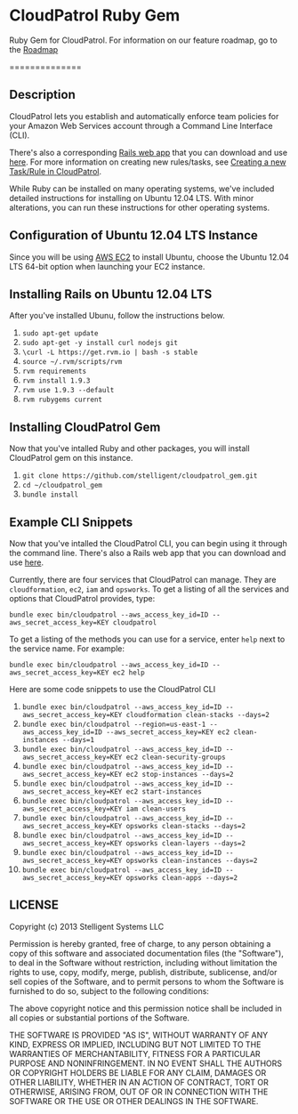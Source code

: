 CloudPatrol Ruby Gem
===============

Ruby Gem for CloudPatrol. For information on our feature roadmap, go to the [Roadmap](https://github.com/stelligent/cloudpatrol_gem/blob/master/ROADMAP.md)

==============

## Description

CloudPatrol lets you establish and automatically enforce team policies for your Amazon Web Services account through a Command Line Interface (CLI).

There's also a corresponding [Rails web app](https://github.com/stelligent/cloudpatrol) that you can download and use [here](https://github.com/stelligent/cloudpatrol). For more information on creating new rules/tasks, see [ Creating a new Task/Rule in CloudPatrol](https://github.com/stelligent/cloudpatrol_gem/blob/master/CREATING_NEW_TASK.md).

While Ruby can be installed on many operating systems, we've included detailed instructions for installing on Ubuntu 12.04 LTS. With minor alterations, you can run these instructions for other operating systems.

## Configuration of Ubuntu 12.04 LTS Instance

Since you will be using [AWS EC2](https://console.aws.amazon.com/ec2/) to install Ubuntu, choose the Ubuntu 12.04 LTS 64-bit option when launching your EC2 instance.

## Installing Rails on Ubuntu 12.04 LTS

After you've installed Ubunu, follow the instructions below.

1. ```sudo apt-get update```
1. ```sudo apt-get -y install curl nodejs git```
1. ```\curl -L https://get.rvm.io | bash -s stable```
1. ```source ~/.rvm/scripts/rvm```
1. ```rvm requirements```
1. ```rvm install 1.9.3```
1. ```rvm use 1.9.3 --default```
1. ```rvm rubygems current```

## Installing CloudPatrol Gem

Now that you've intalled Ruby and other packages, you will install CloudPatrol gem on this instance.

1. ```git clone https://github.com/stelligent/cloudpatrol_gem.git```
1. ```cd ~/cloudpatrol_gem```
1. ```bundle install```

## Example CLI Snippets

Now that you've intalled the CloudPatrol CLI, you can begin using it through the command line. There's also a Rails web app that you can download and use [here](https://github.com/stelligent/cloudpatrol).

Currently, there are four services that CloudPatrol can manage. They are ```cloudformation```, ```ec2```, ```iam``` and ```opsworks```. To get a listing of all the services and options that CloudPatrol provides, type:

```bundle exec bin/cloudpatrol --aws_access_key_id=ID --aws_secret_access_key=KEY cloudpatrol```

To get a listing of the methods you can use for a service, enter ```help``` next to the service name. For example:

```bundle exec bin/cloudpatrol --aws_access_key_id=ID --aws_secret_access_key=KEY ec2 help```
 
Here are some code snippets to use the CloudPatrol CLI 

1. ```bundle exec bin/cloudpatrol --aws_access_key_id=ID --aws_secret_access_key=KEY cloudformation clean-stacks --days=2```
1. ```bundle exec bin/cloudpatrol --region=us-east-1 --aws_access_key_id=ID --aws_secret_access_key=KEY ec2 clean-instances --days=1``` 
1. ```bundle exec bin/cloudpatrol --aws_access_key_id=ID --aws_secret_access_key=KEY ec2 clean-security-groups```
1. ```bundle exec bin/cloudpatrol --aws_access_key_id=ID --aws_secret_access_key=KEY ec2 stop-instances --days=2```
1. ```bundle exec bin/cloudpatrol --aws_access_key_id=ID --aws_secret_access_key=KEY ec2 start-instances```
1. ```bundle exec bin/cloudpatrol --aws_access_key_id=ID --aws_secret_access_key=KEY iam clean-users```
1. ```bundle exec bin/cloudpatrol --aws_access_key_id=ID --aws_secret_access_key=KEY opsworks clean-stacks --days=2```
1. ```bundle exec bin/cloudpatrol --aws_access_key_id=ID --aws_secret_access_key=KEY opsworks clean-layers --days=2```
1. ```bundle exec bin/cloudpatrol --aws_access_key_id=ID --aws_secret_access_key=KEY opsworks clean-instances --days=2```
1. ```bundle exec bin/cloudpatrol --aws_access_key_id=ID --aws_secret_access_key=KEY opsworks clean-apps --days=2```

## LICENSE

Copyright (c) 2013 Stelligent Systems LLC

Permission is hereby granted, free of charge, to any person obtaining a copy
of this software and associated documentation files (the "Software"), to deal
in the Software without restriction, including without limitation the rights
to use, copy, modify, merge, publish, distribute, sublicense, and/or sell
copies of the Software, and to permit persons to whom the Software is
furnished to do so, subject to the following conditions:

The above copyright notice and this permission notice shall be included in
all copies or substantial portions of the Software.

THE SOFTWARE IS PROVIDED "AS IS", WITHOUT WARRANTY OF ANY KIND, EXPRESS OR
IMPLIED, INCLUDING BUT NOT LIMITED TO THE WARRANTIES OF MERCHANTABILITY,
FITNESS FOR A PARTICULAR PURPOSE AND NONINFRINGEMENT. IN NO EVENT SHALL THE
AUTHORS OR COPYRIGHT HOLDERS BE LIABLE FOR ANY CLAIM, DAMAGES OR OTHER
LIABILITY, WHETHER IN AN ACTION OF CONTRACT, TORT OR OTHERWISE, ARISING FROM,
OUT OF OR IN CONNECTION WITH THE SOFTWARE OR THE USE OR OTHER DEALINGS IN
THE SOFTWARE.
